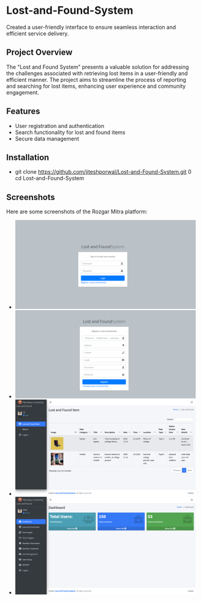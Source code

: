 # Lost-and-Found-System
Created a user-friendly interface to ensure seamless interaction and efficient service delivery.



## Project Overview
The "Lost and Found System" presents a valuable solution for addressing the challenges associated with retrieving lost items in a user-friendly and efficient manner. The project aims to streamline the process of reporting and searching for lost items, enhancing user experience and community engagement.

## Features
- User registration and authentication
- Search functionality for lost and found items
- Secure data management

## Installation

- git clone https://github.com/jiteshporwal/Lost-and-Found-System.git
0 cd Lost-and-Found-System

## Screenshots
Here are some screenshots of the Rozgar Mitra platform:



- ![Loginform](Screenshot/Loginform.png)
- ![Registration](Screenshot/Registration.png)
- ![userInterface](Screenshot/userInterface.png)
- ![AdminInterface](Screenshot/AdminInterface.png)
